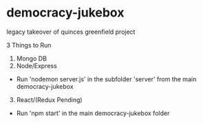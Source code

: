 # democracy-jukebox
legacy takeover of quinces greenfield project

3 Things to Run

1) Mongo DB
2) Node/Express
  - Run 'nodemon server.js' in the subfolder 'server' from the main democracy-jukebox
3) React/(Redux Pending)
  - Run 'npm start' in the main democracy-jukebox folder